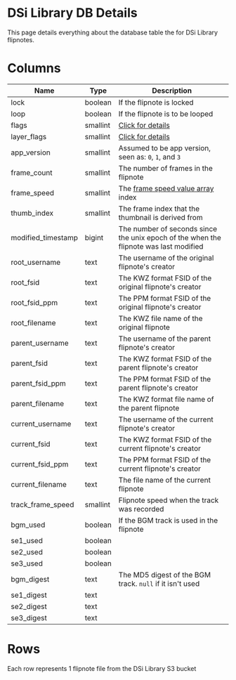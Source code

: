 # DSi Library DB Details
This page details everything about the database table the for DSi Library flipnotes.

# Columns

| Name | Type | Description |
|---|---|---|
| lock | boolean | If the flipnote is locked |
| loop | boolean | If the flipnote is to be looped |
| flags | smallint | [Click for details](https://github.com/Flipnote-Collective/flipnote-studio-3d-docs/wiki/kwz-format#kfh-flags) |
| layer_flags | smallint | [Click for details](https://github.com/Flipnote-Collective/flipnote-studio-3d-docs/wiki/kwz-format#layer-visibility-flags) |
| app_version | smallint | Assumed to be app version, seen as: `0`, `1`, and `3` |
| frame_count | smallint | The number of frames in the flipnote |
| frame_speed | smallint | The [frame speed value array](https://github.com/Flipnote-Collective/flipnote-studio-3d-docs/wiki/kwz-format#flipnote-playback-speeds) index |
| thumb_index | smallint | The frame index that the thumbnail is derived from |
| modified_timestamp | bigint | The number of seconds since the unix epoch of the when the flipnote was last modified |
| root_username | text | The username of the original flipnote's creator |
| root_fsid | text | The KWZ format FSID of the original flipnote's creator |
| root_fsid_ppm | text | The PPM format FSID of the original flipnote's creator |
| root_filename | text | The KWZ file name of the original flipnote |
| parent_username | text | The username of the parent flipnote's creator |
| parent_fsid | text | The KWZ format FSID of the parent flipnote's creator |
| parent_fsid_ppm | text | The PPM format FSID of the parent flipnote's creator |
| parent_filename | text | The KWZ format file name of the parent flipnote |
| current_username | text | The username of the current flipnote's creator |
| current_fsid | text | The KWZ format FSID of the current flipnote's creator |
| current_fsid_ppm | text | The PPM format FSID of the current flipnote's creator |
| current_filename | text | The file name of the current flipnote |
| track_frame_speed | smallint | Flipnote speed when the track was recorded |
| bgm_used | boolean | If the BGM track is used in the flipnote |
| se1_used | boolean |  |
| se2_used | boolean |  |
| se3_used | boolean |  |
| bgm_digest | text | The MD5 digest of the BGM track. `null` if it isn't used |
| se1_digest | text |  |
| se2_digest | text |  |
| se3_digest | text |  |

# Rows

Each row represents 1 flipnote file from the DSi Library S3 bucket

